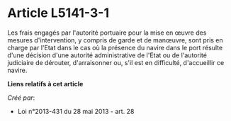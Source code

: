 # Article L5141-3-1

Les frais engagés par l'autorité portuaire pour la mise en œuvre des mesures d'intervention, y compris de garde et de
manœuvre, sont pris en charge par l'Etat dans le cas où la présence du navire dans le port résulte d'une décision d'une
autorité administrative de l'Etat ou de l'autorité judiciaire de dérouter, d'arraisonner ou, s'il est en difficulté,
d'accueillir ce navire.

**Liens relatifs à cet article**

_Créé par_:

  - Loi n°2013-431 du 28 mai 2013 - art. 28
